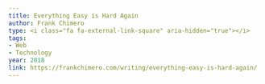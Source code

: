 ```yaml
---
title: Everything Easy is Hard Again
author: Frank Chimero
type: <i class="fa fa-external-link-square" aria-hidden="true"></i>
tags:
- Web
- Technology
year: 2018
link: https://frankchimero.com/writing/everything-easy-is-hard-again/
---
```

